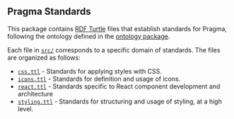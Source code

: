 ## Pragma Standards

This package contains [RDF Turtle](https://www.w3.org/TR/turtle/) files that establish standards for Pragma, following the ontology defined in the [ontology package](../ds-ontology/README.md).

Each file in [`src/`](./src/) corresponds to a specific domain of standards. The files are organized as follows:

- [`css.ttl`](src/css.ttl) - Standards for applying styles with CSS.
- [`icons.ttl`](src/icons.ttl) - Standards for definition and usage of icons.
- [`react.ttl`](src/react.ttl) - Standards specific to React component development and architecture
- [`styling.ttl`](src/styling.ttl) - Standards for structuring and usage of styling, at a high level.